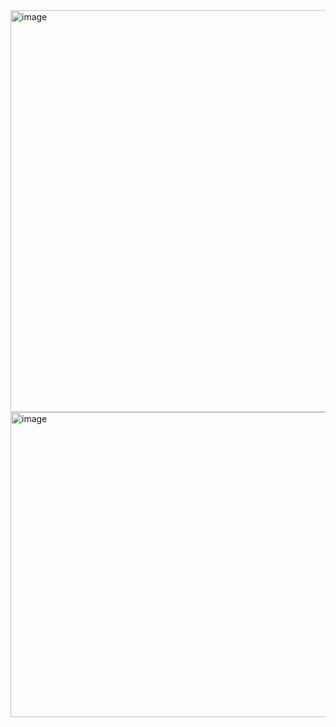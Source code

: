 <img width="1882" height="643" alt="image" src="https://github.com/user-attachments/assets/01db61c8-751a-4e1e-9ff1-1525c005523a" />
<img width="1903" height="488" alt="image" src="https://github.com/user-attachments/assets/d186ff88-7f50-4ef4-b799-44a9738cc443" />
